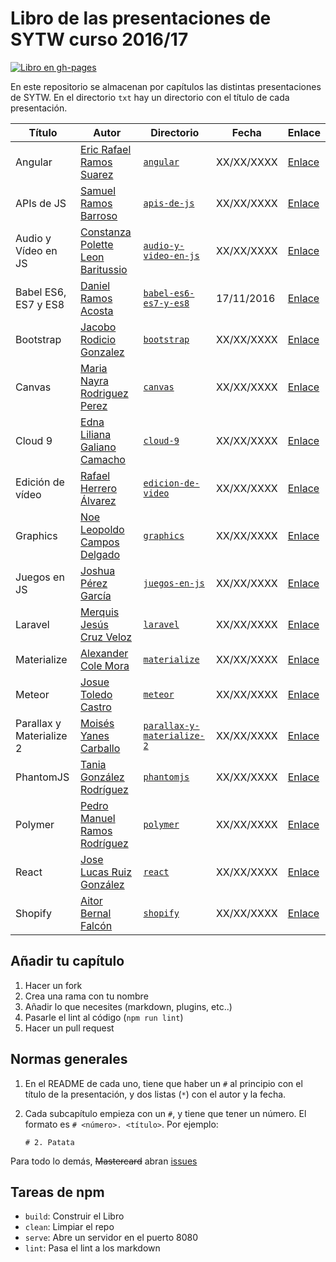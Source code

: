 # Libro de las presentaciones de SYTW curso 2016/17

[![Libro en gh-pages](https://img.shields.io/badge/Book-gh--pages-brightgreen.svg?style=flat-square)](http://ULL-ESIT-SYTW-1617.github.io/presentaciones-todos)

En este repositorio se almacenan por capítulos las distintas presentaciones de SYTW. En el directorio `txt` hay un directorio con el título de cada presentación.

| Título                   | Autor                                                                 | Directorio                                                                                                                        | Fecha      | Enlace                                                                                      |
| ------------------------ | --------------------------------------------------------------------- | --------------------------------------------------------------------------------------------------------------------------------- | ---------- | ------------------------------------------------------------------------------------------- |
| Angular                  | [Eric Rafael Ramos Suarez](https://github.com/alu0100786330)          | [`angular`](https://github.com/ULL-ESIT-SYTW-1617/presentaciones-todos/tree/master/txt/angular)                                   | XX/XX/XXXX | [Enlace](http://ULL-ESIT-SYTW-1617.github.io/presentaciones-todos/angular)                  |
| APIs de JS               | [Samuel Ramos Barroso](https://github.com/Losnen)                     | [`apis-de-js`](https://github.com/ULL-ESIT-SYTW-1617/presentaciones-todos/tree/master/txt/apis-de-js)                             | XX/XX/XXXX | [Enlace](http://ULL-ESIT-SYTW-1617.github.io/presentaciones-todos/apis-de-js)               |
| Audio y Vídeo en JS      | [Constanza Polette Leon Baritussio](https://github.com/Alu0100673647) | [`audio-y-video-en-js`](https://github.com/ULL-ESIT-SYTW-1617/presentaciones-todos/tree/master/txt/audio-y-video-en-js)           | XX/XX/XXXX | [Enlace](http://ULL-ESIT-SYTW-1617.github.io/presentaciones-todos/audio-y-video-en-js)      |
| Babel ES6, ES7 y ES8     | [Daniel Ramos Acosta](https://github.com/DanielRamosAcosta)           | [`babel-es6-es7-y-es8`](https://github.com/ULL-ESIT-SYTW-1617/presentaciones-todos/tree/master/txt/babel-es6-es7-y-es8)           | 17/11/2016 | [Enlace](http://ULL-ESIT-SYTW-1617.github.io/presentaciones-todos/babel-es6-es7-y-es8)      |
| Bootstrap                | [Jacobo Rodicio Gonzalez](https://github.com/alu0100836059)           | [`bootstrap`](https://github.com/ULL-ESIT-SYTW-1617/presentaciones-todos/tree/master/txt/bootstrap)                               | XX/XX/XXXX | [Enlace](http://ULL-ESIT-SYTW-1617.github.io/presentaciones-todos/bootstrap)                |
| Canvas                   | [Maria Nayra Rodriguez Perez](https://github.com/alu0100406122)       | [`canvas`](https://github.com/ULL-ESIT-SYTW-1617/presentaciones-todos/tree/master/txt/canvas)                                     | XX/XX/XXXX | [Enlace](http://ULL-ESIT-SYTW-1617.github.io/presentaciones-todos/canvas)                   |
| Cloud 9                  | [Edna Liliana Galiano Camacho](https://github.com/alu0100762846)      | [`cloud-9`](https://github.com/ULL-ESIT-SYTW-1617/presentaciones-todos/tree/master/txt/cloud-9)                                   | XX/XX/XXXX | [Enlace](http://ULL-ESIT-SYTW-1617.github.io/presentaciones-todos/cloud-9)                  |
| Edición de vídeo         | [Rafael Herrero Álvarez](https://github.com/rafaherrero)              | [`edicion-de-video`](https://github.com/ULL-ESIT-SYTW-1617/presentaciones-todos/tree/master/txt/edicion-de-video)                 | XX/XX/XXXX | [Enlace](http://ULL-ESIT-SYTW-1617.github.io/presentaciones-todos/edicion-de-video)         |
| Graphics                 | [Noe Leopoldo Campos Delgado](https://github.com/alu0100622492)       | [`graphics`](https://github.com/ULL-ESIT-SYTW-1617/presentaciones-todos/tree/master/txt/graphics)                                 | XX/XX/XXXX | [Enlace](http://ULL-ESIT-SYTW-1617.github.io/presentaciones-todos/graphics)                 |
| Juegos en JS             | [Joshua Pérez García](https://github.com/joshuape)                    | [`juegos-en-js`](https://github.com/ULL-ESIT-SYTW-1617/presentaciones-todos/tree/master/txt/juegos-en-js)                         | XX/XX/XXXX | [Enlace](http://ULL-ESIT-SYTW-1617.github.io/presentaciones-todos/juegos-en-js)             |
| Laravel                  | [Merquis Jesús Cruz Veloz](https://github.com/alu0100536690)          | [`laravel`](https://github.com/ULL-ESIT-SYTW-1617/presentaciones-todos/tree/master/txt/laravel)                                   | XX/XX/XXXX | [Enlace](http://ULL-ESIT-SYTW-1617.github.io/presentaciones-todos/laravel)                  |
| Materialize              | [Alexander Cole Mora](https://github.com/alu0100767421)               | [`materialize`](https://github.com/ULL-ESIT-SYTW-1617/presentaciones-todos/tree/master/txt/materialize)                           | XX/XX/XXXX | [Enlace](http://ULL-ESIT-SYTW-1617.github.io/presentaciones-todos/materialize)              |
| Meteor                   | [Josue Toledo Castro](https://github.com/JosueTC94)                   | [`meteor`](https://github.com/ULL-ESIT-SYTW-1617/presentaciones-todos/tree/master/txt/meteor)                                     | XX/XX/XXXX | [Enlace](http://ULL-ESIT-SYTW-1617.github.io/presentaciones-todos/meteor)                   |
| Parallax y Materialize 2 | [Moisés Yanes Carballo](https://github.com/alu0100782851)             | [`parallax-y-materialize-2`](https://github.com/ULL-ESIT-SYTW-1617/presentaciones-todos/tree/master/txt/parallax-y-materialize-2) | XX/XX/XXXX | [Enlace](http://ULL-ESIT-SYTW-1617.github.io/presentaciones-todos/parallax-y-materialize-2) |
| PhantomJS                | [Tania González Rodríguez](https://github.com/tania77)                | [`phantomjs`](https://github.com/ULL-ESIT-SYTW-1617/presentaciones-todos/tree/master/txt/phantomjs)                               | XX/XX/XXXX | [Enlace](http://ULL-ESIT-SYTW-1617.github.io/presentaciones-todos/phantomjs)                |
| Polymer                  | [Pedro Manuel Ramos Rodríguez](https://github.com/alu0100505078)      | [`polymer`](https://github.com/ULL-ESIT-SYTW-1617/presentaciones-todos/tree/master/txt/polymer)                                   | XX/XX/XXXX | [Enlace](http://ULL-ESIT-SYTW-1617.github.io/presentaciones-todos/polymer)                  |
| React                    | [Jose Lucas Ruiz González](https://github.com/alu0100785265)          | [`react`](https://github.com/ULL-ESIT-SYTW-1617/presentaciones-todos/tree/master/txt/react)                                       | XX/XX/XXXX | [Enlace](http://ULL-ESIT-SYTW-1617.github.io/presentaciones-todos/react)                    |
| Shopify                  | [Aitor Bernal Falcón](https://github.com/Chinegua)                    | [`shopify`](https://github.com/ULL-ESIT-SYTW-1617/presentaciones-todos/tree/master/txt/shopify)                                   | XX/XX/XXXX | [Enlace](http://ULL-ESIT-SYTW-1617.github.io/presentaciones-todos/shopify)                  |

## Añadir tu capítulo

1. Hacer un fork
2. Crea una rama con tu nombre
3. Añadir lo que necesites (markdown, plugins, etc..)
4. Pasarle el lint al código (`npm run lint`)
5. Hacer un pull request

## Normas generales

1. En el README de cada uno, tiene que haber un `#` al principio con el título de la presentación, y dos listas (`*`) con el autor y la fecha.
2. Cada subcapítulo empieza con un `#`, y tiene que tener un número. El formato es `# <número>. <título>`. Por ejemplo:

   `# 2. Patata`

Para todo lo demás, ~~Mastercard~~ abran [issues](https://github.com/ULL-ESIT-SYTW-1617/presentaciones-todos/issues)

## Tareas de npm

* `build`: Construir el Libro
* `clean`: Limpiar el repo
* `serve`: Abre un servidor en el puerto 8080
* `lint`: Pasa el lint a los markdown
